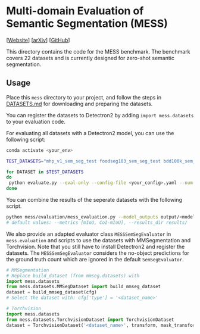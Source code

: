 # Multi-domain Evaluation of Semantic Segmentation (MESS)

[[Website](https://github.io)] [[arXiv](https://arxiv.org/)] [[GitHub](https://github.com/blumenstiel/MESS)]

This directory contains the code for the MESS benchmark. The benchmark covers 22 datasets and is currently designed for zero-shot semantic segmentation.

## Usage

Place this `mess` directory to your project, and follow the steps in [DATASETS.md](mess/DATASETS.md) for downloading and preparing the datasets.

You can register the datasets to Detectron2 by adding `import mess.datasets` to your evaluation code.

For evaluating all datasets with a Detectron2 model, you can use the following script:
```sh
conda activate <your_env>

TEST_DATASETS="mhp_v1_sem_seg_test foodseg103_sem_seg_test bdd100k_sem_seg_val dark_zurich_sem_seg_val atlantis_sem_seg_test dram_sem_seg_test isaid_sem_seg_val isprs_potsdam_sem_seg_test_irrg worldfloods_sem_seg_test_irrg floodnet_sem_seg_test uavid_sem_seg_val kvasir_instrument_sem_seg_test chase_db1_sem_seg_test cryonuseg_sem_seg_test paxray_sem_seg_test_lungs paxray_sem_seg_test_bones paxray_sem_seg_test_mediastinum paxray_sem_seg_test_diaphragm corrosion_cs_sem_seg_test deepcrack_sem_seg_test pst900_sem_seg_test zerowaste_sem_seg_test suim_sem_seg_test cub_200_sem_seg_test cwfid_sem_seg_test"

for DATASET in $TEST_DATASETS
do
 python evaluate.py --eval-only --config-file <your_config>.yaml --num-gpus 1 OUTPUT_DIR output/$DATASET DATASETS.TEST \(\"$DATASET\",\)
done
```

You can combine the results of the seperate datasets with the following script.
```sh
python mess/evaluation/mess_evaluation.py --model_outputs output/<model_name> output/<model2_name> <...>
# default values: --metrics [mIoU, CoI-mIoU], --results_dir results/
```

We also provide an adapted evaluator class `MESSSemSegEvaluator` in `mess.evaluation` and scripts to use the datasets with MMSegmentation and Torchvision. Note that you still have to install Detectron2 and register the datasets.
The `MESSSemSegEvaluator` considers the no-object predictions for the ground truth count which are ignored in the default `SemSegEvaluator`.

```python
# MMSegmentation 
# Replace build_dataset (from mmseg.datasets) with
import mess.datasets
from mess.datasets.MMSegDataset import build_mmseg_dataset
dataset = build_mmseg_dataset(cfg)
# Select the dataset with: cfg['type'] = '<dataset_name>'

# Torchvision
import mess.datasets
from mess.datasets.TorchvisionDataset import TorchvisionDataset
dataset = TorchvisionDataset('<dataset_name>', transform, mask_transform)
```
